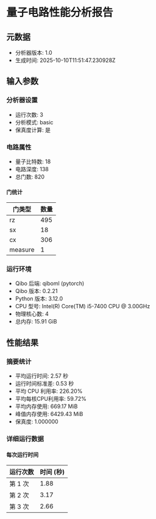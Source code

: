 # 量子电路性能分析报告

## 元数据
- 分析器版本: 1.0
- 生成时间: 2025-10-10T11:51:47.230928Z

## 输入参数
### 分析器设置
- 运行次数: 3
- 分析模式: basic
- 保真度计算: 是

### 电路属性
- 量子比特数: 18
- 电路深度: 138
- 总门数: 820

#### 门统计
| 门类型 | 数量 |
|--------|------|
| rz | 495 |
| sx | 18 |
| cx | 306 |
| measure | 1 |

### 运行环境
- Qibo 后端: qiboml (pytorch)
- Qibo 版本: 0.2.21
- Python 版本: 3.12.0
- CPU 型号: Intel(R) Core(TM) i5-7400 CPU @ 3.00GHz
- 物理核心数: 4
- 总内存: 15.91 GiB

## 性能结果
### 摘要统计
- 平均运行时间: 2.57 秒
- 运行时间标准差: 0.53 秒
- 平均 CPU 利用率: 226.20%
- 平均每核CPU利用率: 59.72%
- 平均内存使用: 669.17 MiB
- 峰值内存使用: 6429.43 MiB
- 保真度: 1.000000

### 详细运行数据
#### 每次运行时间
| 运行次数 | 时间 (秒) |
|----------|-----------|
| 第 1 次 | 1.88 |
| 第 2 次 | 3.17 |
| 第 3 次 | 2.66 |